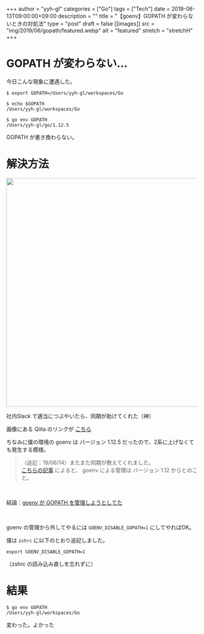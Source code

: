 +++
author = "yyh-gl"
categories = ["Go"]
tags = ["Tech"]
date = 2019-06-13T09:00:00+09:00
description = ""
title = "【goenv】GOPATH が変わらないときの対処法"
type = "post"
draft = false
[[images]]
  src = "img/2019/06/gopath/featured.webp"
  alt = "featured"
  stretch = "stretchH"
+++


# GOPATH が変わらない…

今日こんな現象に遭遇した。

```
$ export GOPATH=/Users/yyh-gl/workspaces/Go

$ echo $GOPATH
/Users/yyh-gl/workspaces/Go

$ go env GOPATH
/Users/yyh-gl/go/1.12.5
```

GOPATH が書き換わらない。


# 解決方法

<img src="https://tech.yyh-gl.dev/img/2019/06/gopath/help.png" width="600">


社内Slack で適当につぶやいたら、同期が助けてくれた（神）

画像にある Qiita のリンクが [こちら](https://qiita.com/gimKondo/items/add08298e24ae400505e)

ちなみに僕の環境の goenv は バージョン 1.12.5 だったので、2系に上げなくても発生する模様。

> （追記：19/06/14）またまた同期が教えてくれました。<br>
> [こちらの記事](https://blog.ast.moe/blog/2019-03-26/) によると、
> goenv による管理は バージョン 1.12 からとのこと。

<br>

結論：<u>goenv が GOPATH を管理しようとしてた</u>


<br>

goenv の管理から外してやるには `GOENV_DISABLE_GOPATH=1` にしてやればOK。

僕は `zshrc` に以下のとおり追記しました。

`export GOENV_DISABLE_GOPATH=1`

（zshrc の読み込み直しを忘れずに）


# 結果

```
$ go env GOPATH
/Users/yyh-gl/workspaces/Go
```

変わった。よかった
